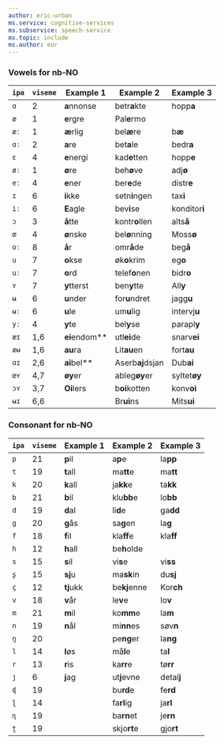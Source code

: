 ```yaml
---
author: eric-urban
ms.service: cognitive-services
ms.subservice: speech-service
ms.topic: include
ms.author: eur
---
```


### Vowels for nb-NO

| `ipa` | `viseme` | Example 1     | Example 2        | Example 3     |
|-------|----------|---------------|------------------|---------------|
| `ɑ`   | 2        | **a**nnonse   | betr**a**kte     | hopp**a**     |
| `æ`   | 1        | **e**rgre     | Pal**e**rmo      |               |
| `æː`  | 1        | **æ**rlig     | bel**æ**re       | b**æ**        |
| `ɑː`  | 2        | **a**re       | bet**a**le       | bedr**a**     |
| `ɛ`   | 4        | **e**nergi    | kad**e**tten     | hopp**e**     |
| `øː`  | 1        | **ø**re       | beh**ø**ve       | adj**ø**      |
| `eː`  | 4        | **e**ner      | ber**e**de       | distr**e**    |
| `ɪ`   | 6        | **i**kke      | setn**i**ngen    | tax**i**      |
| `iː`  | 6        | **E**agle     | bev**i**se       | konditor**i** |
| `ɔ`   | 3        | **å**tte      | kontr**o**llen   | alts**å**     |
| `œ`   | 4        | **ø**nske     | bel**ø**nning    | Moss**ø**     |
| `oː`  | 8        | **å**r        | omr**å**de       | beg**å**      |
| `u`   | 7        | **o**kse      | øk**o**krim      | eg**o**       |
| `uː`  | 7        | **o**rd       | telef**o**nen    | bidr**o**     |
| `ʏ`   | 7        | **y**tterst   | ben**y**tte      | All**y**      |
| `ʉ`   | 6        | **u**nder     | for**u**ndret    | jagg**u**     |
| `ʉː`  | 6        | **u**le       | um**u**lig       | intervj**u**  |
| `yː`  | 4        | **y**te       | bel**y**se       | parapl**y**   |
| `æɪ`  | 1,6      | **ei**endom** | utl**ei**de      | snarv**ei**   |
| `æʉ`  | 1,6      | **au**ra      | Lit**au**en      | fort**au**    |
| `ɑɪ`  | 2,6      | **ai**bel**   | Aserb**aj**dsjan | Dub**ai**     |
| `œʏ`  | 4,7      | **øy**er      | ableg**øy**er    | syltet**øy**  |
| `ɔʏ`  | 3,7      | **Oi**lers    | b**oi**kotten    | konv**oi**    |
| `ʉɪ`  | 6,6      |               | Br**ui**ns       | Mits**ui**    |

### Consonant for nb-NO

| `ipa` | `viseme` | Example 1     | Example 2        | Example 3     |
|-------|----------|---------------|------------------|---------------|
| `p`   | 21       | **p**il       | a**p**e          | la**pp**      |
| `t`   | 19       | **t**all      | ma**tt**e        | ma**tt**      |
| `k`   | 20       | **k**all      | ja**kk**e        | ta**kk**      |
| `b`   | 21       | **b**il       | klu**bb**e       | lo**bb**      |
| `d`   | 19       | **d**al       | li**d**e         | ga**dd**      |
| `g`   | 20       | **g**ås       | sa**g**en        | la**g**       |
| `f`   | 18       | **f**il       | kla**ff**e       | kla**ff**     |
| `h`   | 12       | **h**all      | be**h**olde      |               |
| `s`   | 15       | **s**il       | vi**s**e         | vi**ss**      |
| `ʂ`   | 15       | **sj**u       | ma**sk**in       | du**sj**      |
| `ç`   | 12       | **tj**ukk     | be**kj**enne     | Kor**ch**     |
| `v`   | 18       | **v**år       | le**v**e         | lo**v**       |
| `m`   | 21       | **m**il       | ko**mm**e        | la**m**       |
| `n`   | 19       | **n**ål       | mi**nn**es       | søv**n**      |
| `ŋ`   | 20       |               | pe**ng**er       | la**ng**      |
| `l`   | 14       | **l**øs       | må**l**e         | ta**l**       |
| `r`   | 13       | **r**is       | ka**rr**e        | tø**rr**      |
| `j`   | 6        | **j**ag       | ut**j**evne      | detal**j**    |
| `ɖ`   | 19       |               | bu**rd**e        | fe**rd**      |
| `ɭ`   | 14       |               | fa**rl**ig       | ja**rl**      |
| `ɳ`   | 19       |               | ba**rn**et       | je**rn**      |
| `ʈ`   | 19       |               | skjo**rt**e      | gjo**rt**     |
